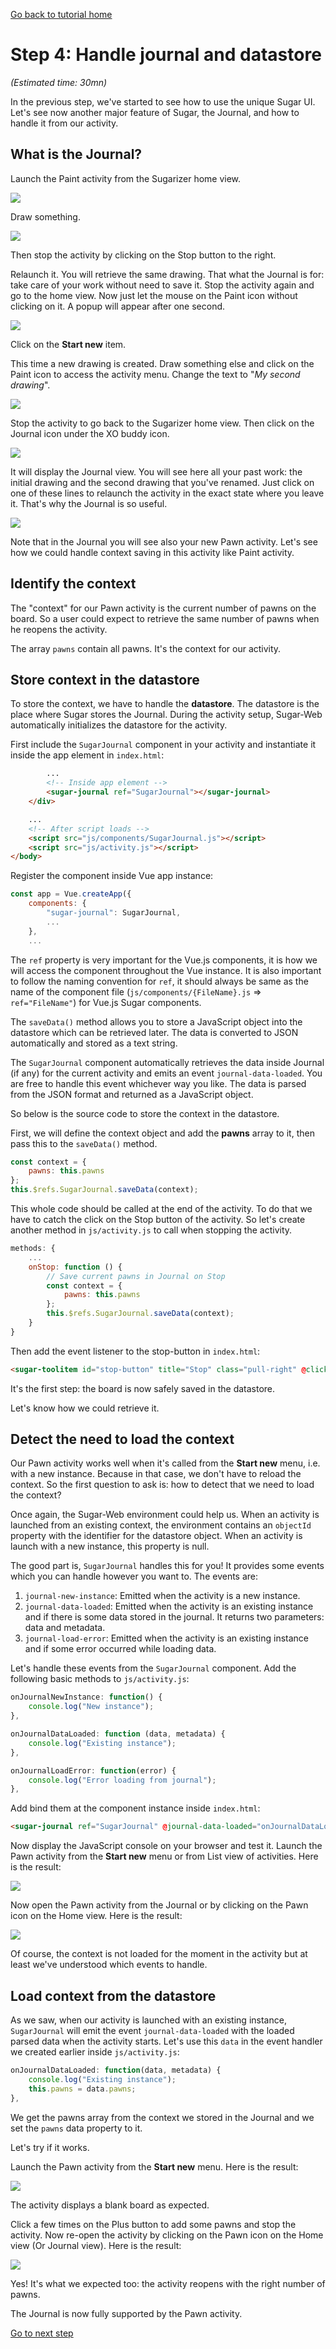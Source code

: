 [Go back to tutorial home](tutorial.md)

# Step 4: Handle journal and datastore
*(Estimated time: 30mn)*

In the previous step, we've started to see how to use the unique Sugar UI. Let's see now another major feature of Sugar, the Journal, and how to handle it from our activity.

## What is the Journal?

Launch the Paint activity from the Sugarizer home view.

![](../../images/tutorial_step4_1.png)

Draw something.

![](../../images/tutorial_step4_2.png)

Then stop the activity by clicking on the Stop button to the right.

Relaunch it. You will retrieve the same drawing. That what the Journal is for: take care of your work without need to save it. Stop the activity again and go to the home view. Now just let the mouse on the Paint icon without clicking on it. A popup will appear after one second.

![](../../images/tutorial_step4_3.png)

Click on the **Start new** item.

This time a new drawing is created. Draw something else and click on the Paint icon to access the activity menu. Change the text to "*My second drawing*".


![](../../images/tutorial_step4_4.png)

Stop the activity to go back to the Sugarizer home view. Then click on the Journal icon under the XO buddy icon.

![](../../images/tutorial_step4_5.png)

It will display the Journal view. You will see here all your past work: the initial drawing and the second drawing that you've renamed. Just click on one of these lines to relaunch the activity in the exact state where you leave it. That's why the Journal is so useful.

![](../../images/tutorial_step4_6.png)

Note that in the Journal you will see also your new Pawn activity. Let's see how we could handle context saving in this activity like Paint activity.

## Identify the context

The "context" for our Pawn activity is the current number of pawns on the board. So a user could expect to retrieve the same number of pawns when he reopens the activity.

The array `pawns` contain all pawns. It's the context for our activity.

## Store context in the datastore

To store the context, we have to handle the **datastore**. The datastore is the place where Sugar stores the Journal. During the activity setup, Sugar-Web automatically initializes the datastore for the activity. 

First include the `SugarJournal` component in your activity and instantiate it inside the app element in `index.html`:
```html
		...
		<!-- Inside app element -->
		<sugar-journal ref="SugarJournal"></sugar-journal>
	</div>

	...
	<!-- After script loads -->
	<script src="js/components/SugarJournal.js"></script>
	<script src="js/activity.js"></script>
</body>
```
Register the component inside Vue app instance:
```js
const app = Vue.createApp({
	components: {
		"sugar-journal": SugarJournal,
		...
	},
	...
```

The `ref` property is very important for the Vue.js components, it is how we will access the component throughout the Vue instance. It is also important to follow the naming convention for `ref`, it should always be same as the name of the component file (`js/components/{FileName}.js` => `ref="FileName"`) for Vue.js Sugar components.

The `saveData()` method allows you to store a JavaScript object into the datastore which can be retrieved later. The data is converted to JSON automatically and stored as a text string.

The `SugarJournal` component automatically retrieves the data inside Journal (if any) for the current activity and emits an event `journal-data-loaded`. You are free to handle this event whichever way you like. The data is parsed from the JSON format and returned as a JavaScript object.

So below is the source code to store the context in the datastore.

First, we will define the context object and add the **pawns** array to it, then pass this to the `saveData()` method.
```js
const context = {
	pawns: this.pawns
};
this.$refs.SugarJournal.saveData(context);
```

This whole code should be called at the end of the activity. To do that we have to catch the click on the Stop button of the activity. So let's create another method in `js/activity.js` to call when stopping the activity.
```js
methods: {
	...
	onStop: function () {
		// Save current pawns in Journal on Stop
		const context = {
			pawns: this.pawns
		};
		this.$refs.SugarJournal.saveData(context);
	}
}
```

Then add the event listener to the stop-button in `index.html`:
```html
<sugar-toolitem id="stop-button" title="Stop" class="pull-right" @click="onStop"></sugar-toolitem>
```

It's the first step: the board is now safely saved in the datastore.

Let's know how we could retrieve it.

## Detect the need to load the context

Our Pawn activity works well when it's called from the **Start new** menu, i.e. with a new instance. Because in that case, we don't have to reload the context.
So the first question to ask is: how to detect that we need to load the context?

Once again, the Sugar-Web environment could help us. When an activity is launched from an existing context, the environment contains an `objectId` property with the identifier for the datastore object. When an activity is launch with a new instance, this property is null.

The good part is, `SugarJournal` handles this for you! It provides some events which you can handle however you want to. The events are:
1. `journal-new-instance`: Emitted when the activity is a new instance.
2. `journal-data-loaded`: Emitted when the activity is an existing instance and if there is some data stored in the journal. It returns two parameters: data and metadata.
3. `journal-load-error`: Emitted when the activity is an existing instance and if some error occurred while loading data.

Let's handle these events from the `SugarJournal` component. Add the following basic methods to `js/activity.js`:
```js
onJournalNewInstance: function() {
	console.log("New instance");
},

onJournalDataLoaded: function (data, metadata) {
	console.log("Existing instance");
},

onJournalLoadError: function(error) {
	console.log("Error loading from journal");
},
```

Add bind them at the component instance inside `index.html`:
```html
<sugar-journal ref="SugarJournal" @journal-data-loaded="onJournalDataLoaded" @journal-load-error="onJournalLoadError" @journal-new-instance="onJournalNewInstance"></sugar-journal>
```

Now display the JavaScript console on your browser and test it. Launch the Pawn activity from the **Start new** menu or from List view of activities. Here is the result:

![](../../images/tutorial_step4_7.png)

Now open the Pawn activity from the Journal or by clicking on the Pawn icon on the Home view. Here is the result:

![](../../images/tutorial_step4_8.png)

Of course, the context is not loaded for the moment in the activity but at least we've understood which events to handle.


## Load context from the datastore

As we saw, when our activity is launched with an existing instance, `SugarJournal` will emit the event `journal-data-loaded` with the loaded parsed data when the activity starts. Let's use this `data` in the event handler we created earlier inside `js/activity.js`:
```js
onJournalDataLoaded: function(data, metadata) {
	console.log("Existing instance");
	this.pawns = data.pawns;
},
```
We get the pawns array from the context we stored in the Journal and we set the `pawns` data property to it.

Let's try if it works.

Launch the Pawn activity from the **Start new** menu. Here is the result:

![](../../images/tutorial_step4_9.png)

The activity displays a blank board as expected.

Click a few times on the Plus button to add some pawns and stop the activity. Now re-open the activity by clicking on the Pawn icon on the Home view (Or Journal view). Here is the result:

![](../../images/tutorial_step4_10.png)

Yes! It's what we expected too: the activity reopens with the right number of pawns.

The Journal is now fully supported by the Pawn activity.

[Go to next step](step5.md)
